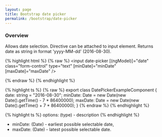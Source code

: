 ```yaml
---
layout: page
title: Bootstrap date picker
permalink: /bootstrap/date-picker
---
```


### Overview
Allows date selection. 
Directive can be attached to input element.
Returns date as string in format 'yyyy-MM-dd' (2016-08-30). 

{% highlight html %}
{% raw %}
<input date-picker 
    [(ngModel)]="date"
    class="form-control"
    type="text"
    [minDate]="minDate"
    [maxDate]="maxDate" />
    
{% endraw %}
{% endhighlight %}

{% highlight ts %}
{% raw %}
export class DatePickerExampleComponent {
    date: string = "2016-08-30"; 
    minDate: Date = new Date(new Date().getTime() - 7 * 86400000);
    maxDate: Date = new Date(new Date().getTime() + 7 * 86400000);
}
{% endraw %}
{% endhighlight %}

{% highlight ts %}
options: (type) - description
{% endhighlight %}

* minDate: (Date) - earliest possible selectable date, 
* maxDate: (Date) - latest possible selectable date.